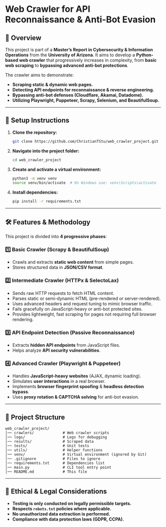 # Web Crawler for API Reconnaissance & Anti-Bot Evasion

## 📌 Overview
This project is part of a **Master’s Report in Cybersecurity & Information Operations** from the **University of Arizona**. It aims to develop a **Python-based web crawler** that progressively increases in complexity, from **basic web scraping** to **bypassing advanced anti-bot protections**.

The crawler aims to demonstrate:
- **Scraping static & dynamic web pages.**
- **Detecting API endpoints for reconnaissance & reverse engineering.**
- **Bypassing anti-bot defenses (Cloudflare, Akamai, Datadome).**
- **Utilizing Playwright, Puppeteer, Scrapy, Selenium, and BeautifulSoup.**

---

## 🚀 Setup Instructions
1. **Clone the repository:**
   ```bash
   git clone https://github.com/ChristianTStu/web_crawler_project.git
   ```
2. **Navigate into the project folder:**
   ```bash
   cd web_crawler_project
   ```
3. **Create and activate a virtual environment:**
   ```bash
   python3 -m venv venv
   source venv/bin/activate  # On Windows use: venv\Scripts\activate
   ```
4. **Install dependencies:**
   ```bash
   pip install -r requirements.txt
   ```

---

## 🛠 Features & Methodology
This project is divided into **4 progressive phases**:

### **1️⃣ Basic Crawler (Scrapy & BeautifulSoup)**
- Crawls and extracts **static web content** from simple pages.
- Stores structured data in **JSON/CSV format**.

### **2️⃣ Intermediate Crawler (HTTPx & SelectoLax)**
- Sends raw HTTP requests to fetch HTML content.
- Parses static or semi-dynamic HTML (pre-rendered or server-rendered).
- Uses advanced headers and request tuning to mimic browser traffic.
- Fails gracefully on JavaScript-heavy or anti-bot protected sites.
- Provides lightweight, fast scraping for pages not requiring full browser rendering.

### **3️⃣ API Endpoint Detection (Passive Reconnaissance)**
- Extracts **hidden API endpoints** from JavaScript files.
- Helps analyze **API security vulnerabilities**.

### **4️⃣ Advanced Crawler (Playwright & Puppeteer)**
- Handles **JavaScript-heavy websites** (AJAX, dynamic loading).
- Simulates **user interactions** in a real browser.
- Implements **browser fingerprint spoofing** & **headless detection bypass**.
- Uses **proxy rotation & CAPTCHA solving** for anti-bot evasion.

---

## 📂 Project Structure
```plaintext
web_crawler_project/
│── crawlers/             # Web crawler scripts
│── logs/                 # Logs for debugging
│── results/              # Scraped data
│── tests/                # Unit tests
│── utils/                # Helper functions
│── venv/                 # Virtual environment (ignored by Git)
│── .gitignore            # Files to ignore
│── requirements.txt      # Dependencies list
│── main.py               # CLI tool entry point
│── README.md             # This file
```
---
## 🔹 Ethical & Legal Considerations
- **Testing is only conducted on legally permissible targets.**
- **Respects `robots.txt` policies where applicable.**
- **No unauthorized data extraction is performed.**
- **Compliance with data protection laws (GDPR, CCPA).**
